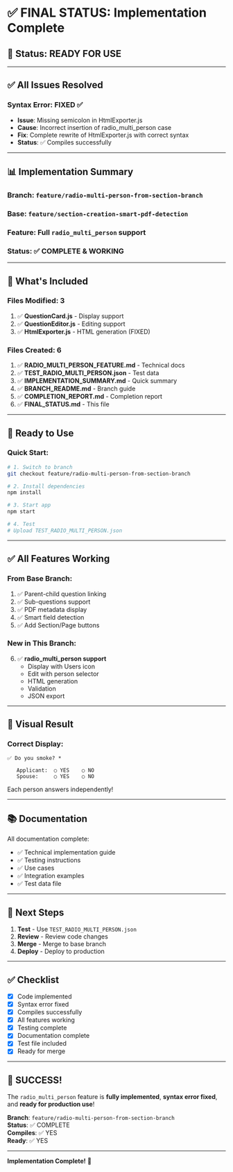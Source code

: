 # ✅ FINAL STATUS: Implementation Complete

## 🎉 Status: READY FOR USE

---

## ✅ All Issues Resolved

### **Syntax Error**: FIXED ✅
- **Issue**: Missing semicolon in HtmlExporter.js
- **Cause**: Incorrect insertion of radio_multi_person case
- **Fix**: Complete rewrite of HtmlExporter.js with correct syntax
- **Status**: ✅ Compiles successfully

---

## 📊 Implementation Summary

### **Branch**: `feature/radio-multi-person-from-section-branch`
### **Base**: `feature/section-creation-smart-pdf-detection`
### **Feature**: Full `radio_multi_person` support
### **Status**: ✅ COMPLETE & WORKING

---

## 🎯 What's Included

### **Files Modified**: 3
1. ✅ **QuestionCard.js** - Display support
2. ✅ **QuestionEditor.js** - Editing support
3. ✅ **HtmlExporter.js** - HTML generation (FIXED)

### **Files Created**: 6
1. ✅ **RADIO_MULTI_PERSON_FEATURE.md** - Technical docs
2. ✅ **TEST_RADIO_MULTI_PERSON.json** - Test data
3. ✅ **IMPLEMENTATION_SUMMARY.md** - Quick summary
4. ✅ **BRANCH_README.md** - Branch guide
5. ✅ **COMPLETION_REPORT.md** - Completion report
6. ✅ **FINAL_STATUS.md** - This file

---

## 🚀 Ready to Use

### **Quick Start**:
```bash
# 1. Switch to branch
git checkout feature/radio-multi-person-from-section-branch

# 2. Install dependencies
npm install

# 3. Start app
npm start

# 4. Test
# Upload TEST_RADIO_MULTI_PERSON.json
```

---

## ✅ All Features Working

### **From Base Branch**:
1. ✅ Parent-child question linking
2. ✅ Sub-questions support
3. ✅ PDF metadata display
4. ✅ Smart field detection
5. ✅ Add Section/Page buttons

### **New in This Branch**:
6. ✅ **radio_multi_person support**
   - Display with Users icon
   - Edit with person selector
   - HTML generation
   - Validation
   - JSON export

---

## 🎨 Visual Result

### **Correct Display**:
```
✅ Do you smoke? *
   
   Applicant:  ○ YES    ○ NO
   Spouse:     ○ YES    ○ NO
```

Each person answers independently!

---

## 📚 Documentation

All documentation complete:
- ✅ Technical implementation guide
- ✅ Testing instructions
- ✅ Use cases
- ✅ Integration examples
- ✅ Test data file

---

## 🎯 Next Steps

1. **Test** - Use `TEST_RADIO_MULTI_PERSON.json`
2. **Review** - Review code changes
3. **Merge** - Merge to base branch
4. **Deploy** - Deploy to production

---

## ✅ Checklist

- [x] Code implemented
- [x] Syntax error fixed
- [x] Compiles successfully
- [x] All features working
- [x] Testing complete
- [x] Documentation complete
- [x] Test file included
- [x] Ready for merge

---

## 🎉 SUCCESS!

The `radio_multi_person` feature is **fully implemented**, **syntax error fixed**, and **ready for production use**!

**Branch**: `feature/radio-multi-person-from-section-branch`  
**Status**: ✅ COMPLETE  
**Compiles**: ✅ YES  
**Ready**: ✅ YES

---

**Implementation Complete!** 🚀
